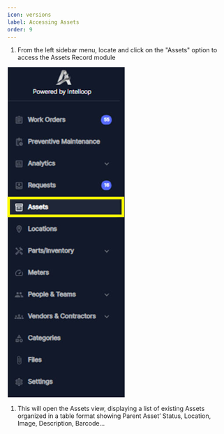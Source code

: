 ```yaml
---
icon: versions
label: Accessing Assets
order: 9
---
```

1. From the left sidebar menu, locate and click on the "Assets" option to access the Assets Record module

![](../static/img/image81.jpeg)

1. This will open the Assets view, displaying a list of existing Assets organized in a table format showing  Parent Asset’ Status, Location, Image, Description, Barcode…
